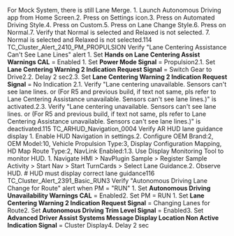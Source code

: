 For Mock System, there is still Lane Merge. 1. Launch Autonomous Driving app from Home Screen.2. Press on Settings icon.3. Press on Automated Driving Style.4. Press on Custom.5. Press on Lane Change Style.6. Press on Normal.7. Verify that Normal is selected and Relaxed is not selected. 7. Normal is selected and Relaxed is not selected.114 TC_Cluster_Alert_2410_PM_PROPULSION Verify "Lane Centering Assistance Can't See Lane Lines" alert 1. Set **Hands on Lane Centering Assist Warnings CAL** = Enabled 1. Set **Power Mode Signal** = Propulsion2.1. Set **Lane Centering Warning 2 Indication Request Signal** = Switch Gear to Drive2.2. Delay 2 sec2.3. Set **Lane Centering Warning 2 Indication Request Signal** = No Indication 2.1. Verify "Lane centering unavailable. Sensors can't see lane lines. or (For R5 and previous build, if text not same, pls refer to Lane Centering Assistance unavailable. Sensors can't see lane lines.)" is activated.2.3. Verify "Lane centering unavailable. Sensors can't see lane lines. or (For R5 and previous build, if text not same, pls refer to Lane Centering Assistance unavailable. Sensors can't see lane lines.)" is deactivated.115 TC_ARHUD_Navigation_0004 Verify AR HUD lane guidance display 1. Enable HUD Navigation in settings.2. Configure OEM Brand:2, OEM Model:10, Vehicle Propulsion Type:3, Display Configuration Mapping, HD Map Route Type:2, NavLink Enabled:1.3. Use Display Monitoring Tool to monitor HUD. 1. Navigate HMI > NavPlugin Sample > Register Sample Activity > Start Nav > Start TurnCards > Select Lane Guidance.2. Observe HUD. # HUD must display correct lane guidance116 TC_Cluster_Alert_2391_Basic_RUN3 Verify "Autonomous Driving Lane Change for Route" alert when PM = "RUN" 1. Set **Autonomous Driving Unavailability Warnings CAL** = Enabled2. Set PM = RUN 1. Set **Lane Centering Warning 2 Indication Request Signal** = Changing Lanes for Route2. Set **Autonomous Driving Trim Level Signal** = Enabled3. Set **Advanced Driver Assist Systems Message Display Location Non Active Indication Signal** = Cluster Display4. Delay 2 sec
